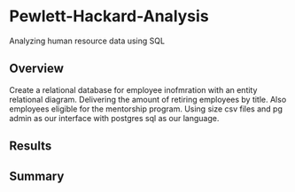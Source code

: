 # Pewlett-Hackard-Analysis
Analyzing human resource data using SQL


## Overview 
Create a relational database for employee inofmration with an entity relational diagram.  Delivering the amount of retiring employees by title. Also employees eligible for the mentorship program. Using size csv files and pg admin as our interface with postgres sql as our language.

## Results


## Summary